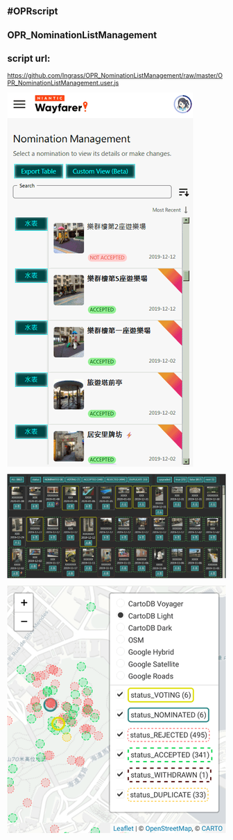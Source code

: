 ## #OPRscript
## OPR_NominationListManagement

## script url:
https://github.com/Ingrass/OPR_NominationListManagement/raw/master/OPR_NominationListManagement.user.js

![demo0](demo0.png)

![demo_List](demo_List.png)

![demo_Map](demo_Map.png)
